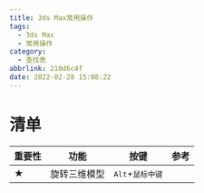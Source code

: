 ```yaml
---
title: 3ds Max常用操作
tags:
  - 3ds Max
  - 常用操作
category:
  - 查找表
abbrlink: 210d6c4f
date: 2022-02-28 15:08:22
---
```




# 清单

| 重要性 | 功能         | 按键                               | 参考 |
| ------ | ------------ | ---------------------------------- | ---- |
| ★      | 旋转三维模型 | <kbd>Alt</kbd>+<kbd>鼠标中键</kbd> |      |

